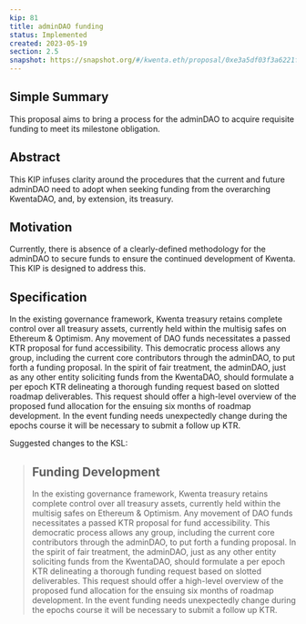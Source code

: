 ```yaml
---
kip: 81
title: adminDAO funding
status: Implemented
created: 2023-05-19
section: 2.5
snapshot: https://snapshot.org/#/kwenta.eth/proposal/0xe3a5df03f3a6221f5bfbb29c58067d5e31098f337c926c23490708505c8f5da5
---
```


## Simple Summary

This proposal aims to bring a process for the adminDAO to acquire requisite funding to meet its milestone obligation.

## Abstract

This KIP infuses clarity around the procedures that the current and future adminDAO need to adopt when seeking funding from the overarching KwentaDAO, and, by extension, its treasury.

## Motivation

Currently, there is absence of a clearly-defined methodology for the adminDAO to secure funds to ensure the continued development of Kwenta. This KIP is designed to address this.

## Specification

In the existing governance framework, Kwenta treasury retains complete control over all treasury assets, currently held within the multisig safes on Ethereum & Optimism. Any movement of DAO funds necessitates a passed KTR proposal for fund accessibility. This democratic process allows any group, including the current core contributors through the adminDAO, to put forth a funding proposal.
In the spirit of fair treatment, the adminDAO, just as any other entity soliciting funds from the KwentaDAO, should formulate a per epoch KTR delineating a thorough funding request based on slotted roadmap deliverables. This request should offer a high-level overview of the proposed fund allocation for the ensuing six months of roadmap development. In the event funding needs unexpectedly change during the epochs course it will be necessary to submit a follow up KTR.

Suggested changes to the KSL:

> ## Funding Development
>
> In the existing governance framework, Kwenta treasury retains complete control over all treasury assets, currently held within the multisig safes on Ethereum & Optimism. Any movement of DAO funds necessitates a passed KTR proposal for fund accessibility. This democratic process allows any group, including the current core contributors through the adminDAO, to put forth a funding proposal. In the spirit of fair treatment, the adminDAO, just as any other entity soliciting funds from the KwentaDAO, should formulate a per epoch KTR delineating a thorough funding request based on slotted deliverables. This request should offer a high-level overview of the proposed fund allocation for the ensuing six months of roadmap development. In the event funding needs unexpectedly change during the epochs course it will be necessary to submit a follow up KTR.
